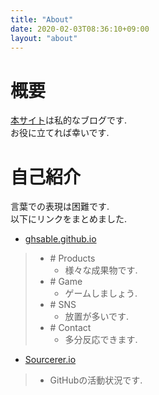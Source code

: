 ```yaml
---
title: "About"
date: 2020-02-03T08:36:10+09:00
layout: "about"
---
```

# 概要
[本サイト](https://ghsable.github.io/sunalog)は私的なブログです.  
お役に立てれば幸いです.

# 自己紹介
言葉での表現は困難です.  
以下にリンクをまとめました.
* [ghsable.github.io](https://ghsable.github.io)
> * \# Products
>   * 様々な成果物です.
> * \# Game
>   * ゲームしましょう.
> * \# SNS
>   * 放置が多いです.
> * \# Contact
>   * 多分反応できます.
* [Sourcerer.io](https://sourcerer.io/ghsable)
> * GitHubの活動状況です.
